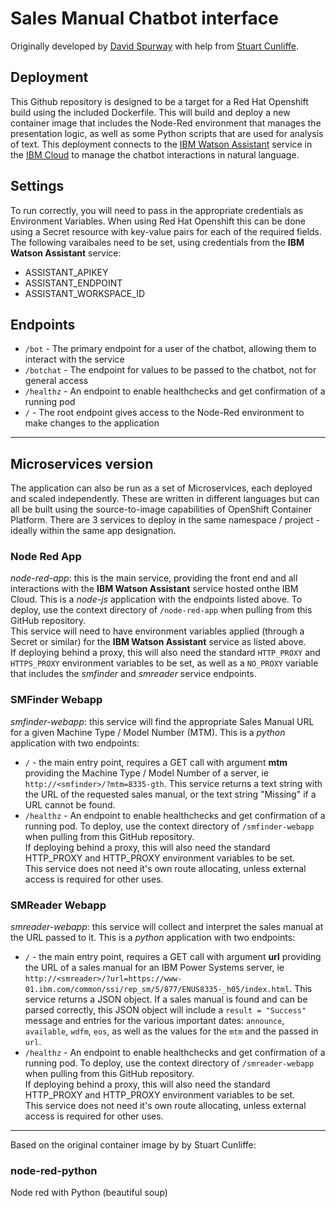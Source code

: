# Sales Manual Chatbot interface
Originally developed by [David Spurway](https://github.com/DSpurway/node-red-sales-manual) with help from [Stuart Cunliffe](https://github.com/cunlifs/node-red-sales-manual).

## Deployment
This Github repository is designed to be a target for a Red Hat Openshift build using the included Dockerfile. This will build and deploy a new container image that includes the Node-Red environment that manages the presentation logic, as well as some Python scripts that are used for analysis of text. This deployment connects to the [IBM Watson Assistant](https://cloud.ibm.com/catalog/services/watson-assistant) service in the [IBM Cloud](https://cloud.ibm.com/) to manage the chatbot interactions in natural language.

## Settings
To run correctly, you will need to pass in the appropriate credentials as Environment Variables. When using Red Hat Openshift this can be done using a Secret resource with key-value pairs for each of the required fields. The following varaibales need to be set, using credentials from the **IBM Watson Assistant** service:
- ASSISTANT_APIKEY
- ASSISTANT_ENDPOINT
- ASSISTANT_WORKSPACE_ID

## Endpoints
- `/bot` - The primary endpoint for a user of the chatbot, allowing them to interact with the service
- `/botchat` - The endpoint for values to be passed to the chatbot, not for general access
- `/healthz` - An endpoint to enable healthchecks and get confirmation of a running pod
- `/` - The root endpoint gives access to the Node-Red environment to make changes to the application

---

## Microservices version
The application can also be run as a set of Microservices, each deployed and scaled independently. These are written in different languages but can all be built using the source-to-image capabilities of OpenShift Container Platform. There are 3 services to deploy in the same namespace / project - ideally within the same app designation.
### Node Red App
*node-red-app*: this is the main service, providing the front end and all interactions with the **IBM Watson Assistant** service hosted onthe IBM Cloud. This is a *node-js* application with the endpoints listed above.
To deploy, use the context directory of `/node-red-app` when pulling from this GitHub repository.  
This service will need to have environment variables applied (through a Secret or similar) for the **IBM Watson Assistant** service as listed above.  
If deploying behind a proxy, this will also need the standard `HTTP_PROXY` and `HTTPS_PROXY` environment variables to be set, as well as a `NO_PROXY` variable that includes the *smfinder* and *smreader* service endpoints.
### SMFinder Webapp
*smfinder-webapp*: this service will find the appropriate Sales Manual URL for a given Machine Type / Model Number (MTM). This is a *python* application with two endpoints:
- `/` - the main entry point, requires a GET call with argument **mtm** providing the Machine Type / Model Number of a server, ie `http://<smfinder>/?mtm=8335-gth`. This service returns a text string with the URL of the requested sales manual, or the text string "Missing" if a URL cannot be found.
- `/healthz` - An endpoint to enable healthchecks and get confirmation of a running pod.
To deploy, use the context directory of `/smfinder-webapp` when pulling from this GitHub repository.  
If deploying behind a proxy, this will also need the standard HTTP_PROXY and HTTP_PROXY environment variables to be set.  
This service does not need it's own route allocating, unless external access is required for other uses.
### SMReader Webapp
*smreader-webapp*: this service will collect and interpret the sales manual at the URL passed to it. This is a *python* application with two endpoints:
- `/` - the main entry point, requires a GET call with argument **url** providing the URL of a sales manual for an IBM Power Systems server, ie `http://<smreader>/?url=https://www-01.ibm.com/common/ssi/rep_sm/5/877/ENUS8335-_h05/index.html`. This service returns a JSON object. If a sales manual is found and can be parsed correctly, this JSON object will include a `result = "Success"` message and entries for the various important dates: `announce`, `available`, `wdfm`, `eos`, as well as the values for the `mtm` and the passed in `url`.
- `/healthz` - An endpoint to enable healthchecks and get confirmation of a running pod.
To deploy, use the context directory of `/smreader-webapp` when pulling from this GitHub repository.  
If deploying behind a proxy, this will also need the standard HTTP_PROXY and HTTP_PROXY environment variables to be set.  
This service does not need it's own route allocating, unless external access is required for other uses.

---

Based on the original container image by by Stuart Cunliffe:
### node-red-python
Node red with Python (beautiful soup)
